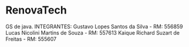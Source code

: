 # RenovaTech
GS de java.
INTEGRANTES:
    Gustavo Lopes Santos da Silva - RM: 556859
    Lucas Nicolini Martins de Souza - RM: 557613
    Kaique Richard Suzart de Freitas - RM: 555607
